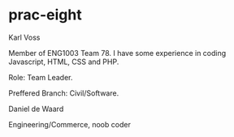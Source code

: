 # prac-eight

Karl Voss

Member of ENG1003 Team 78. I have some experience in coding Javascript, HTML, CSS and PHP.

Role: Team Leader.

Preffered Branch: Civil/Software.



Daniel de Waard

Engineering/Commerce, noob coder
